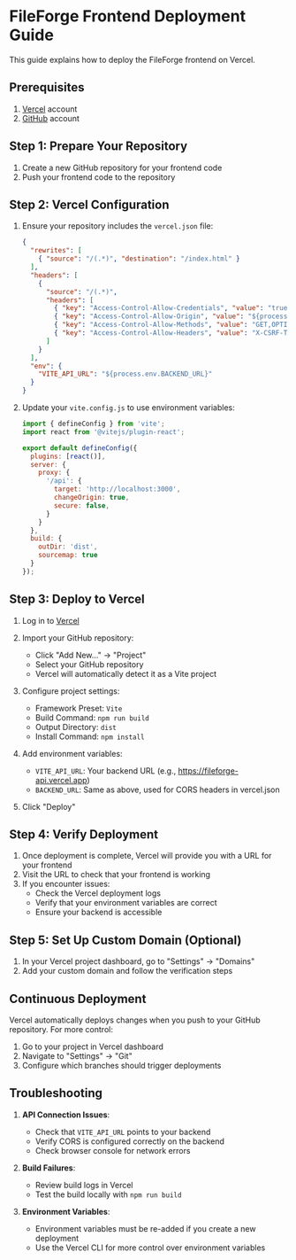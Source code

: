 # FileForge Frontend Deployment Guide

This guide explains how to deploy the FileForge frontend on Vercel.

## Prerequisites

1. [Vercel](https://vercel.com) account
2. [GitHub](https://github.com) account 

## Step 1: Prepare Your Repository

1. Create a new GitHub repository for your frontend code
2. Push your frontend code to the repository

## Step 2: Vercel Configuration

1. Ensure your repository includes the `vercel.json` file:
   ```json
   {
     "rewrites": [
       { "source": "/(.*)", "destination": "/index.html" }
     ],
     "headers": [
       {
         "source": "/(.*)",
         "headers": [
           { "key": "Access-Control-Allow-Credentials", "value": "true" },
           { "key": "Access-Control-Allow-Origin", "value": "${process.env.BACKEND_URL}" },
           { "key": "Access-Control-Allow-Methods", "value": "GET,OPTIONS,PATCH,DELETE,POST,PUT" },
           { "key": "Access-Control-Allow-Headers", "value": "X-CSRF-Token, X-Requested-With, Accept, Accept-Version, Content-Length, Content-MD5, Content-Type, Date, X-Api-Version, Authorization" }
         ]
       }
     ],
     "env": {
       "VITE_API_URL": "${process.env.BACKEND_URL}"
     }
   }
   ```

2. Update your `vite.config.js` to use environment variables:
   ```javascript
   import { defineConfig } from 'vite';
   import react from '@vitejs/plugin-react';

   export default defineConfig({
     plugins: [react()],
     server: {
       proxy: {
         '/api': {
           target: 'http://localhost:3000',
           changeOrigin: true,
           secure: false,
         }
       }
     },
     build: {
       outDir: 'dist',
       sourcemap: true
     }
   });
   ```

## Step 3: Deploy to Vercel

1. Log in to [Vercel](https://vercel.com)

2. Import your GitHub repository:
   - Click "Add New..." → "Project"
   - Select your GitHub repository
   - Vercel will automatically detect it as a Vite project

3. Configure project settings:
   - Framework Preset: `Vite`
   - Build Command: `npm run build` 
   - Output Directory: `dist`
   - Install Command: `npm install`

4. Add environment variables:
   - `VITE_API_URL`: Your backend URL (e.g., https://fileforge-api.vercel.app)
   - `BACKEND_URL`: Same as above, used for CORS headers in vercel.json

5. Click "Deploy"

## Step 4: Verify Deployment

1. Once deployment is complete, Vercel will provide you with a URL for your frontend
2. Visit the URL to check that your frontend is working
3. If you encounter issues:
   - Check the Vercel deployment logs
   - Verify that your environment variables are correct
   - Ensure your backend is accessible

## Step 5: Set Up Custom Domain (Optional)

1. In your Vercel project dashboard, go to "Settings" → "Domains"
2. Add your custom domain and follow the verification steps

## Continuous Deployment

Vercel automatically deploys changes when you push to your GitHub repository. For more control:

1. Go to your project in Vercel dashboard
2. Navigate to "Settings" → "Git"
3. Configure which branches should trigger deployments

## Troubleshooting

1. **API Connection Issues**:
   - Check that `VITE_API_URL` points to your backend
   - Verify CORS is configured correctly on the backend
   - Check browser console for network errors

2. **Build Failures**:
   - Review build logs in Vercel
   - Test the build locally with `npm run build`

3. **Environment Variables**:
   - Environment variables must be re-added if you create a new deployment
   - Use the Vercel CLI for more control over environment variables 